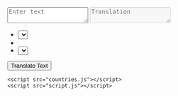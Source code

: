 <!-- Coding By CodingNepal - youtube.com/codingnepal -->
<html lang="en" dir="ltr">
  <head>
    <meta charset="utf-8">  
    <title>Language Translator | CodingNepal</title>
    <link rel="stylesheet" href="style.css">
    <meta name="viewport" content="width=device-width, initial-scale=1.0">
    <!-- Font Awesome CDN Link for Icons -->
    <link rel="stylesheet" href="https://cdnjs.cloudflare.com/ajax/libs/font-awesome/5.15.3/css/all.min.css"/>
  </head>
  <body>
    <div class="container">
      <div class="wrapper">
        <div class="text-input">
          <textarea spellcheck="false" class="from-text" placeholder="Enter text"></textarea>
          <textarea spellcheck="false" readonly disabled class="to-text" placeholder="Translation"></textarea>
        </div>
        <ul class="controls">
          <li class="row from">
            <div class="icons">
              <i id="from" class="fas fa-volume-up"></i>
              <i id="from" class="fas fa-copy"></i>
            </div>
            <select></select>
          </li>
          <li class="exchange"><i class="fas fa-exchange-alt"></i></li>
          <li class="row to">
            <select></select>
            <div class="icons">
              <i id="to" class="fas fa-volume-up"></i>
              <i id="to" class="fas fa-copy"></i>
            </div>
          </li>
        </ul>
      </div>
      <button>Translate Text</button>
    </div>

    <script src="countries.js"></script>
    <script src="script.js"></script>

  </body>
</html>
